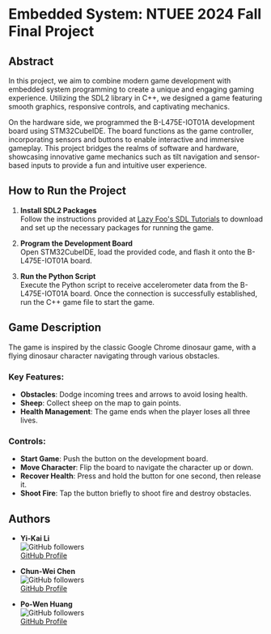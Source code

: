 # Embedded System: NTUEE 2024 Fall Final Project  

## Abstract  
In this project, we aim to combine modern game development with embedded system programming to create a unique and engaging gaming experience. Utilizing the SDL2 library in C++, we designed a game featuring smooth graphics, responsive controls, and captivating mechanics.  

On the hardware side, we programmed the B-L475E-IOT01A development board using STM32CubeIDE. The board functions as the game controller, incorporating sensors and buttons to enable interactive and immersive gameplay. This project bridges the realms of software and hardware, showcasing innovative game mechanics such as tilt navigation and sensor-based inputs to provide a fun and intuitive user experience.  

## How to Run the Project  

1. **Install SDL2 Packages**  
   Follow the instructions provided at [Lazy Foo's SDL Tutorials](https://lazyfoo.net/tutorials/SDL/) to download and set up the necessary packages for running the game.  

2. **Program the Development Board**  
   Open STM32CubeIDE, load the provided code, and flash it onto the B-L475E-IOT01A board.  

3. **Run the Python Script**  
   Execute the Python script to receive accelerometer data from the B-L475E-IOT01A board. Once the connection is successfully established, run the C++ game file to start the game.  

## Game Description  
The game is inspired by the classic Google Chrome dinosaur game, with a flying dinosaur character navigating through various obstacles.  

### Key Features:  
- **Obstacles**: Dodge incoming trees and arrows to avoid losing health.  
- **Sheep**: Collect sheep on the map to gain points.  
- **Health Management**: The game ends when the player loses all three lives.  

### Controls:  
- **Start Game**: Push the button on the development board.  
- **Move Character**: Flip the board to navigate the character up or down.  
- **Recover Health**: Press and hold the button for one second, then release it.  
- **Shoot Fire**: Tap the button briefly to shoot fire and destroy obstacles.  

## Authors  
- **Yi-Kai Li**  
  ![GitHub followers](https://img.shields.io/github/followers/danielliyk?label=Follow&style=social)  
  [GitHub Profile](https://github.com/danielliyk)  

- **Chun-Wei Chen**  
  ![GitHub followers](https://img.shields.io/github/followers/ChenWils?label=Follow&style=social)  
  [GitHub Profile](https://github.com/ChenWils)  

- **Po-Wen Huang**  
  ![GitHub followers](https://img.shields.io/github/followers/PioHuang?label=Follow&style=social)  
  [GitHub Profile](https://github.com/PioHuang)  
